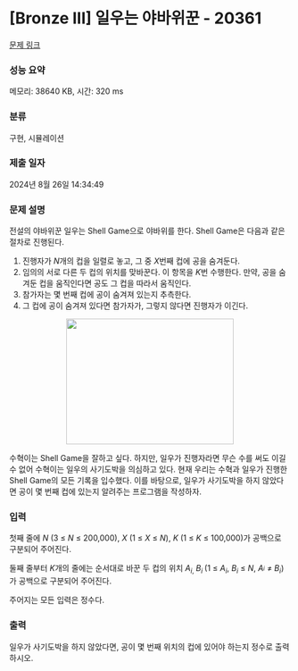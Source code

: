 # [Bronze III] 일우는 야바위꾼 - 20361 

[문제 링크](https://www.acmicpc.net/problem/20361) 

### 성능 요약

메모리: 38640 KB, 시간: 320 ms

### 분류

구현, 시뮬레이션

### 제출 일자

2024년 8월 26일 14:34:49

### 문제 설명

<p>전설의 야바위꾼 일우는 Shell Game으로 야바위를 한다. Shell Game은 다음과 같은 절차로 진행된다.</p>

<ol>
	<li>진행자가 <em>N</em>개의 컵을 일렬로 놓고, 그 중 <em>X</em>번째 컵에 공을 숨겨둔다.</li>
	<li>임의의 서로 다른 두 컵의 위치를 맞바꾼다. 이 항목을 <em>K</em>번 수행한다. 만약, 공을 숨겨둔 컵을 움직인다면 공도 그 컵을 따라서 움직인다.</li>
	<li>참가자는 몇 번째 컵에 공이 숨겨져 있는지 추측한다.</li>
	<li>그 컵에 공이 숨겨져 있다면 참가자가, 그렇지 않다면 진행자가 이긴다.</li>
</ol>

<p style="text-align: center;"><img alt="" src="https://upload.acmicpc.net/3a3fbee0-2322-4556-a978-1732f9da439f/-/preview/" style="height: 225px; width: 300px;"></p>

<p>수혁이는 Shell Game을 잘하고 싶다. 하지만, 일우가 진행자라면 무슨 수를 써도 이길 수 없어 수혁이는 일우의 사기도박을 의심하고 있다. 현재 우리는 수혁과 일우가 진행한 Shell Game의 모든 기록을 입수했다. 이를 바탕으로, 일우가 사기도박을 하지 않았다면 공이 몇 번째 컵에 있는지 알려주는 프로그램을 작성하자.</p>

### 입력 

 <p>첫째 줄에 <em>N </em>(3 ≤ <em>N</em> ≤ 200,000), <em>X </em>(1 ≤ <em>X</em> ≤ <em>N</em>), <em>K </em>(1 ≤ <em>K</em> ≤ 100,000)가 공백으로 구분되어 주어진다.</p>

<p>둘째 줄부터 <em>K</em>개의 줄에는 순서대로 바꾼 두 컵의 위치 <em>A</em><sub><em>i</em>, </sub><em>B<sub>i </sub></em>(1 ≤ <em>A<sub>i</sub></em>, <em>B<sub>i</sub></em> ≤ <em>N</em>, <em>A<sub><sup>i</sup></sub></em> ≠ <em>B<sub>i</sub></em>)가 공백으로 구분되어 주어진다.</p>

<p>주어지는 모든 입력은 정수다.</p>

### 출력 

 <p>일우가 사기도박을 하지 않았다면, 공이 몇 번째 위치의 컵에 있어야 하는지 정수로 출력하시오.</p>

